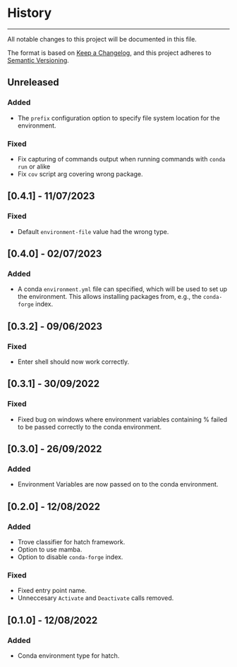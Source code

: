 # History

-----

All notable changes to this project will be documented in this file.

The format is based on [Keep a Changelog](https://keepachangelog.com/en/1.0.0/), and this project adheres to [Semantic Versioning](https://semver.org/spec/v2.0.0.html).

## Unreleased

### Added
- The `prefix` configuration option to specify file system location for the environment.

### Fixed
- Fix capturing of commands output when running commands with `conda run` or alike
- Fix `cov` script arg covering wrong package.

## [0.4.1] - 11/07/2023

### Fixed
- Default `environment-file` value had the wrong type.

## [0.4.0] - 02/07/2023

### Added
- A conda `environment.yml` file can specified, which will be used to set up the environment. This allows installing packages from, e.g., the `conda-forge` index.

## [0.3.2] - 09/06/2023

### Fixed
- Enter shell should now work correctly.

## [0.3.1] - 30/09/2022

### Fixed
- Fixed bug on windows where environment variables containing % failed to be passed correctly to the conda environment.

## [0.3.0] - 26/09/2022

### Added
- Environment Variables are now passed on to the conda environment.

## [0.2.0] - 12/08/2022

### Added

 - Trove classifier for hatch framework.
 - Option to use mamba.
 - Option to disable `conda-forge` index.

### Fixed

 - Fixed entry point name.
 - Unneccesary `Activate` and `Deactivate` calls removed.


## [0.1.0] - 12/08/2022

### Added

 - Conda environment type for hatch.
